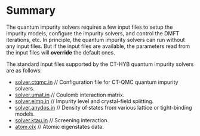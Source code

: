 # Summary

The quantum impurity solvers requires a few input files to setup the impurity models, configure the impurity solvers, and control the DMFT iterations, etc. In principle, the quantum impurity solvers can run without any input files. But if the input files are available, the parameters read from the input files will **override** the default ones.

The standard input files supported by the CT-HYB quantum impurity solvers are as follows:

* [solver.ctqmc.in](in_ctqmc.md) // Configuration file for CT-QMC quantum impurity solvers.
* [solver.umat.in](in_umat.md) // Coulomb interaction matrix.
* [solver.eimp.in](in_eimp.md) // Impurity level and crystal-field splitting.
* [solver.anydos.in](in_anydos.md) // Density of states from various lattice or tight-binding models.
* [solver.ktau.in](in_ktau.md) // Screening interaction.
* [atom.cix](in_atom.md) // Atomic eigenstates data.
